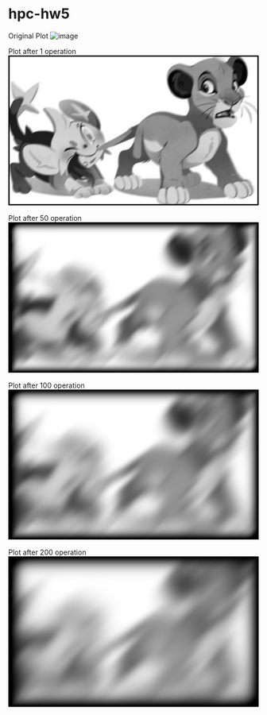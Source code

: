 # hpc-hw5


Original Plot 
![image](https://github.com/qyxiao/HPChomework5/blob/master/Plot/test.png)


Plot after 1 operation
![image](https://github.com/qyxiao/HPChomework5/blob/master/Plot/output1.png)


Plot after 50 operation
![image](https://github.com/qyxiao/HPChomework5/blob/master/Plot/output50.png)


Plot after 100 operation
![image](https://github.com/qyxiao/HPChomework5/blob/master/Plot/output100.png)


Plot after 200 operation
![image](https://github.com/qyxiao/HPChomework5/blob/master/Plot/output200.png)